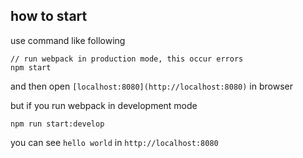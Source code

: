 ## how to start
use command like following

```
// run webpack in production mode, this occur errors
npm start
```

and then open `[localhost:8080](http://localhost:8080)` in browser

but if you run webpack in development mode

```
npm run start:develop
```

you can see `hello world` in `http://localhost:8080`
